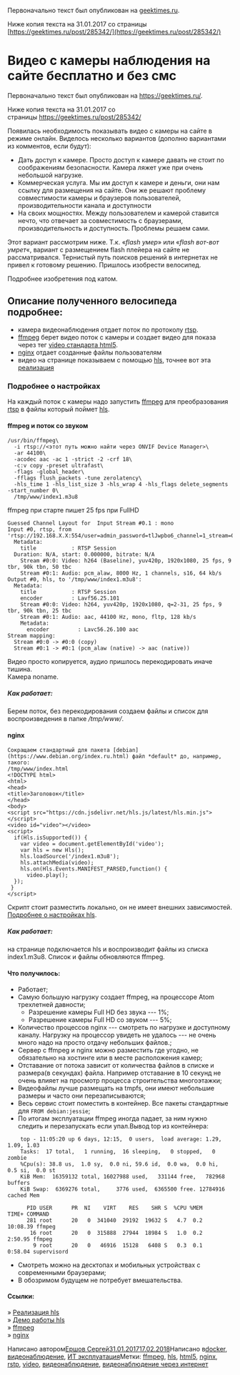 Первоначально текст был опубликован на [geektimes.ru](https://geektimes.ru/).

Ниже копия текста на 31.01.2017 со страницы [https://geektimes.ru/post/285342/](https://geektimes.ru/post/285342/)

Видео с камеры наблюдения на сайте бесплатно и без смс
======================================================
Первоначально текст был опубликован на <https://geektimes.ru/>.

Ниже копия текста на 31.01.2017 со страницы <https://geektimes.ru/post/285342/>

Появилась необходимость показывать видео с камеры на сайте в режиме онлайн. Виделось несколько вариантов (дополню вариантами из комментов, если будут):

-   Дать доступ к камере. Просто доступ к камере давать не стоит по соображениям безопасности. Камера ляжет уже при очень небольшой нагрузке.  
-   Коммерческая услуга. Мы им доступ к камере и деньги, они нам ссылку для размещения на сайте. Они же решают проблему совместимости камеры и браузеров пользователей, производительности канала и доступности  
-   На своих мощностях. Между пользователем и камерой ставится нечто, что отвечает за совместимость с браузерами, производительность и доступность. Проблемы решаем сами.  

Этот вариант рассмотрим ниже. Т.к. «*flash умер*» или «*flash вот-вот умрет*«, вариант с размещением flash плейера на сайте не рассматривался. Тернистый путь поисков решений в интернетах не привел к готовому решению. Пришлось изобрести велосипед.  

Подробнее изобретения под катом.  

Описание полученного велосипеда подробнее:
------------------------------------------

-   камера видеонаблюдения отдает поток по протоколу [rtsp](https://ru.wikipedia.org/wiki/RTSP).
-   [ffmpeg](https://ffmpeg.org) берет видео поток с камеры и создает видео для показа через тег [video стандарта html5](http://htmlbook.ru/html/video).
-   [nginx](https://blog.erchov.ru/2017/01/%d0%b2%d0%b8%d0%b4%d0%b5%d0%be-%d1%81-%d0%ba%d0%b0%d0%bc%d0%b5%d1%80%d1%8b-%d0%bd%d0%b0%d0%b1%d0%bb%d1%8e%d0%b4%d0%b5%d0%bd%d0%b8%d1%8f-%d0%bd%d0%b0-%d1%81%d0%b0%d0%b9%d1%82%d0%b5-%d0%b1%d0%b5%d1%81/nginx) отдает созданные файлы пользователям
-   видео на странице показываем с помощью [hls](https://ru.wikipedia.org/wiki/HLS), точнее вот эта [реализация](https://github.com/dailymotion/hls.js/tree/master)

### Подробнее о настройках

На каждый поток с камеры надо запустить [ffmpeg](https://ffmpeg.org) для преобразования [rtsp](https://ru.wikipedia.org/wiki/RTSP) в файлы который поймет [hls](https://ru.wikipedia.org/wiki/HLS).

#### ffmpeg и поток со звуком
```
/usr/bin/ffmpeg\
  -i rtsp://<этот путь можно найти через ONVIF Device Manager>\
  -ar 44100\
  -acodec aac -ac 1 -strict -2 -crf 18\
  -c:v copy -preset ultrafast\
  -flags -global_header\
  -fflags flush_packets -tune zerolatency\
  -hls_time 1 -hls_list_size 3 -hls_wrap 4 -hls_flags delete_segments -start_number 0\
  /tmp/www/index1.m3u8
```

ffmpeg при старте пишет 25 fps при FullHD
```
Guessed Channel Layout for  Input Stream #0.1 : mono
Input #0, rtsp, from 'rtsp://192.168.X.X:554/user=admin_password=tlJwpbo6_channel=1_stream=0.sdp?':
  Metadata:
    title           : RTSP Session
  Duration: N/A, start: 0.000000, bitrate: N/A
    Stream #0:0: Video: h264 (Baseline), yuv420p, 1920x1080, 25 fps, 9 tbr, 90k tbn, 50 tbc
    Stream #0:1: Audio: pcm_alaw, 8000 Hz, 1 channels, s16, 64 kb/s
Output #0, hls, to '/tmp/www/index1.m3u8':
  Metadata:
    title           : RTSP Session
    encoder         : Lavf56.25.101
    Stream #0:0: Video: h264, yuv420p, 1920x1080, q=2-31, 25 fps, 9 tbr, 90k tbn, 25 tbc
    Stream #0:1: Audio: aac, 44100 Hz, mono, fltp, 128 kb/s
    Metadata:
      encoder         : Lavc56.26.100 aac
Stream mapping:
  Stream #0:0 -> #0:0 (copy)
  Stream #0:1 -> #0:1 (pcm_alaw (native) -> aac (native))
  ```
Видео просто копируется, аудио пришлось перекодировать иначе тишина.\
Камера noname.

##### Как работает:

Берем поток, без перекодирования создаем файлы и список для воспроизведения в папке */tmp/www/*.

#### nginx
```
Сокращаем стандартный для пакета [debian](https://www.debian.org/index.ru.html) файл *default* до, например, такого:
/tmp/www/index.html
<!DOCTYPE html>
<html>
<head>
<title>Заголовок</title>
</head>
<body>
<script src="https://cdn.jsdelivr.net/hls.js/latest/hls.min.js"></script>
<video id="video"></video>
<script>
  if(Hls.isSupported()) {
    var video = document.getElementById('video');
    var hls = new Hls();
    hls.loadSource('/index1.m3u8');
    hls.attachMedia(video);
    hls.on(Hls.Events.MANIFEST_PARSED,function() {
      video.play();
  });
 }
</script>
  ```
Скрипт стоит разместить локально, он не имеет внешних зависимостей. [Подробнее о настройках hls](https://github.com/dailymotion/hls.js/tree/master#getting-started).

##### Как работает:

на странице подключается hls и воспроизводит файлы из списка index1.m3u8. Список и файлы обновляются ffmpeg.

#### Что получилось:

-   Работает;
-   Самую большую нагрузку создает ffmpeg, на процессоре Atom трехлетней давности;
    -   Разрешение камеры Full HD без звука --- 1%;
    -   Разрешение камеры Full HD со звуком --- 5%;
-   Количество процессов nginx --- смотреть по нагрузке и доступному каналу. Нагрузку на процессор увидеть не удалось --- не очень много надо на просто отдачу небольших файлов.;
-   Сервер с ffmpeg и nginx можно разместить где угодно, не обязательно на хостинге или в месте расположения камер;
-   Отставание от потока зависит от количества файлов в списке и размера(в секундах) файла. Например отставание в 10 секунд не очень влияет на просмотр процесса строительства многоэтажки;
-   Видеофайлы лучше размещать на tmpfs, они имеют небольшие размеры и часто они перезаписываются;
-   Весь сервис стоит поместить в контейнер. Все пакеты стандартные для `FROM debian:jessie`;
-   По итогам эксплуатации ffmpeg иногда падает, за ним нужно следить и перезапускать если упал.Вывод top из контейнера:
```
    top - 11:05:20 up 6 days, 12:15,  0 users,  load average: 1.29, 1.09, 1.03
    Tasks:  17 total,   1 running,  16 sleeping,   0 stopped,   0 zombie
    %Cpu(s): 38.8 us,  1.0 sy,  0.0 ni, 59.6 id,  0.0 wa,  0.0 hi,  0.5 si,  0.0 st
    KiB Mem:  16359132 total, 16027988 used,   331144 free,   782968 buffers
    KiB Swap:  6369276 total,     3776 used,  6365500 free. 12784916 cached Mem

      PID USER      PR  NI    VIRT    RES    SHR S  %CPU %MEM     TIME+ COMMAND
      281 root      20   0  341040  29192  19632 S   4.7  0.2  10:08.39 ffmpeg
       16 root      20   0  315888  27944  18984 S   1.0  0.2   2:50.95 ffmpeg
        9 root      20   0   46916  15128   6408 S   0.3  0.1   0:58.04 supervisord
```
-   Смотреть можно на десктопах и мобильных устройствах с современными браузерами;
-   В обозримом будущем не потребует вмешательства.

#### Ссылки:

» [Реализация hls](https://github.com/dailymotion/hls.js/tree/master)\
» [Демо работы hls](http://dailymotion.github.io/hls.js/demo/)\
» [ffmpeg](https://ffmpeg.org/)\
» [nginx](https://nginx.org/ru/)

Написано автором[Ершов Сергей](https://blog.erchov.ru/author/serge/)[31.01.201717.02.2018](https://blog.erchov.ru/2017/01/%d0%b2%d0%b8%d0%b4%d0%b5%d0%be-%d1%81-%d0%ba%d0%b0%d0%bc%d0%b5%d1%80%d1%8b-%d0%bd%d0%b0%d0%b1%d0%bb%d1%8e%d0%b4%d0%b5%d0%bd%d0%b8%d1%8f-%d0%bd%d0%b0-%d1%81%d0%b0%d0%b9%d1%82%d0%b5-%d0%b1%d0%b5%d1%81/)Написано в[docker](https://blog.erchov.ru/category/docker/), [видеонаблюдение](https://blog.erchov.ru/category/%d0%b2%d0%b8%d0%b4%d0%b5%d0%be%d0%bd%d0%b0%d0%b1%d0%bb%d1%8e%d0%b4%d0%b5%d0%bd%d0%b8%d0%b5/), [ИТ эксплуатация](https://blog.erchov.ru/category/%d0%b8%d1%82-%d1%8d%d0%ba%d1%81%d0%bf%d0%bb%d1%83%d0%b0%d1%82%d0%b0%d1%86%d0%b8%d1%8f/)Метки: [ffmpeg](https://blog.erchov.ru/tag/ffmpeg/), [hls](https://blog.erchov.ru/tag/hls/), [html5](https://blog.erchov.ru/tag/html5/), [nginx](https://blog.erchov.ru/tag/nginx/), [rstp](https://blog.erchov.ru/tag/rstp/), [video](https://blog.erchov.ru/tag/video/), [видеонаблюдение](https://blog.erchov.ru/tag/%d0%b2%d0%b8%d0%b4%d0%b5%d0%be%d0%bd%d0%b0%d0%b1%d0%bb%d1%8e%d0%b4%d0%b5%d0%bd%d0%b8%d0%b5/), [видеонаблюдение через интернет](https://blog.erchov.ru/tag/%d0%b2%d0%b8%d0%b4%d0%b5%d0%be%d0%bd%d0%b0%d0%b1%d0%bb%d1%8e%d0%b4%d0%b5%d0%bd%d0%b8%d0%b5-%d1%87%d0%b5%d1%80%d0%b5%d0%b7-%d0%b8%d0%bd%d1%82%d0%b5%d1%80%d0%bd%d0%b5%d1%82/)
